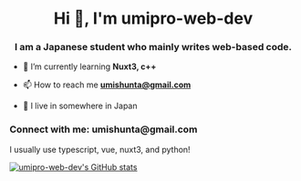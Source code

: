 <h1 align="center">Hi 👋, I'm umipro-web-dev</h1>
<h3 align="center">I am a Japanese student who mainly writes web-based code.</h3>

- 🌱 I’m currently learning **Nuxt3, c++**

- 📫 How to reach me **umishunta@gmail.com**

- 📝 I live in somewhere in Japan

<h3 align="left">Connect with me: umishunta@gmail.com</h3>
<p align="left">
  I usually use typescript, vue, nuxt3, and python!
</p>

[![umipro-web-dev's GitHub stats](https://github-readme-stats.vercel.app/api?username=umipro-web-dev&show_icons=true&theme=transparent)](https://github.com/anuraghazra/github-readme-stats)


